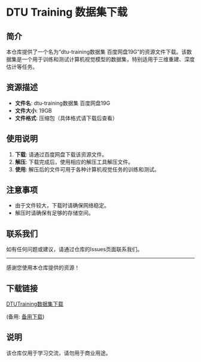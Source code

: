 # DTU Training 数据集下载

## 简介

本仓库提供了一个名为“dtu-training数据集 百度网盘19G”的资源文件下载。该数据集是一个用于训练和测试计算机视觉模型的数据集，特别适用于三维重建、深度估计等任务。

## 资源描述

- **文件名**: dtu-training数据集 百度网盘19G
- **文件大小**: 19GB
- **文件格式**: 压缩包（具体格式请下载后查看）

## 使用说明

1. **下载**: 请通过百度网盘下载该资源文件。
2. **解压**: 下载完成后，使用相应的解压工具解压文件。
3. **使用**: 解压后的文件可用于各种计算机视觉任务的训练和测试。

## 注意事项

- 由于文件较大，下载时请确保网络稳定。
- 解压时请确保有足够的存储空间。

## 联系我们

如有任何问题或建议，请通过仓库的Issues页面联系我们。

---

感谢您使用本仓库提供的资源！

## 下载链接
[DTUTraining数据集下载](https://pan.quark.cn/s/f18bba9bbc28) 

(备用: [备用下载](https://pan.baidu.com/s/1hbOh51rk94RPCaaphMpjGw?pwd=1234))

## 说明

该仓库仅用于学习交流，请勿用于商业用途。
